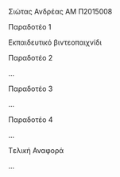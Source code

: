 ﻿Σιώτας Ανδρέας ΑΜ Π2015008

Παραδοτέο 1

Εκπαιδευτικό βιντεοπαιχνίδι

Παραδοτέο 2

…

Παραδοτέο 3

...

Παραδοτέο 4

...

Tελική Αναφορά

...
